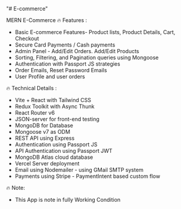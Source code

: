 "# E-commerce" 

MERN E-Commerce 
🔥 Features :
- Basic E-commerce Features- Product lists, Product Details, Cart, Checkout 
- Secure Card Payments / Cash payments
- Admin Panel - Add/Edit Orders. Add/Edit Products
- Sorting, Filtering, and Pagination queries using Mongoose
- Authentication with Passport JS strategies
- Order Emails, Reset Password Emails
- User Profile and user orders

🔥 Technical Details :
- Vite + React with Tailwind CSS
- Redux Toolkit with Async Thunk
- React Router v6
- JSON-server for front-end testing
- MongoDB for Database
- Mongoose v7 as ODM
- REST API using Express
- Authentication using Passport JS
- API Authentication using Passport JWT
- MongoDB Atlas cloud database
- Vercel Server deployment
- Email using Nodemailer - using GMail SMTP system
- Payments using Stripe - PaymentIntent based custom flow

🔥 Note: 
- This App is note in fully Working Condition
